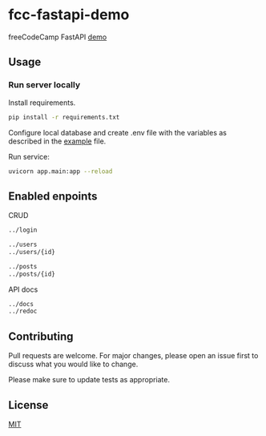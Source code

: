 # fcc-fastapi-demo

freeCodeCamp FastAPI [demo](https://youtu.be/0sOvCWFmrtA)

## Usage

### Run server locally

Install requirements.

```bash
pip install -r requirements.txt
```

Configure local database and create .env file with the variables as described in the [example](.env_example) file.

Run service:

```bash
uvicorn app.main:app --reload
```

## Enabled enpoints

CRUD

```bash
../login

../users
../users/{id}

../posts
../posts/{id}
```

API docs

```bash
../docs
../redoc
```

## Contributing

Pull requests are welcome. For major changes, please open an issue first to discuss what you would like to change.

Please make sure to update tests as appropriate.

## License

[MIT](https://choosealicense.com/licenses/mit/)
